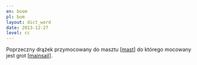 ```yaml
---
en: boom
pl: bum
layout: dict_word
date: 2013-12-27
level: cc
---
```


Poprzeczny drążek przymocowany do masztu [[mast](/dict/yacht-parts/sails/mast.html)] do którego mocowany jest grot [[mainsail](/dict/yacht-parts/sails/mainsail.html)].